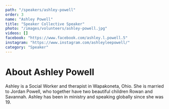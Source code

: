 ```yaml
---
path: "/speakers/ashley-powell"
order: 3
name: "Ashley Powell"
title: "Speaker Collective Speaker"
photo: "/images/volunteers/ashley-powell.jpg"
videos: []
facebook: "https://www.facebook.com/ashley.l.powell.5"
instagram: "https://www.instagram.com/ashleyleepowell/"
category: "Speaker"
---
```


# About Ashley Powell

Ashley is a Social Worker and therapist in Wapakoneta, Ohio. She is married to Jordan Powell, who together have two beautiful children Rowan and Savannah. Ashley has been in ministry and speaking globally since she was 19.